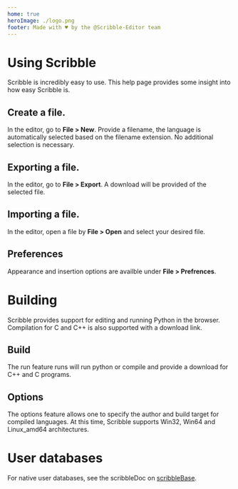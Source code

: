 ```yaml
---
home: true
heroImage: ./logo.png
footer: Made with ♥ by the @Scribble-Editor team
---
```

# Using Scribble
Scribble is incredibly easy to use. This help page provides some insight into how easy Scribble is.

## Create a file.
In the editor, go to **File > New**. Provide a filename, the language is automatically selected based on the filename extension. No additional selection is necessary.

## Exporting a file.
In the editor, go to **File > Export**. A download will be provided of the selected file.

## Importing a file.
In the editor, open a file by **File > Open** and select your desired file.

## Preferences 
Appearance and insertion options are availble under **File > Prefrences**.

# Building
Scribble provides support for editing and running Python in the browser. Compilation for C and C++ is also supported with a download link.

## Build
The run feature runs will run python or compile and provide a download for C++ and C programs.

## Options 
The options feature allows one to specify the author and build target for compiled languages. At this time, Scribble supports Win32, Win64 and Linux_amd64 architectures.

# User databases
For native user databases, see the scribbleDoc on [scribbleBase](user-databases/index.md).